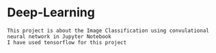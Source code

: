 # Deep-Learning
    This project is about the Image Classification using convulational neural network in Jupyter Notebook
    I have used tensorflow for this project
